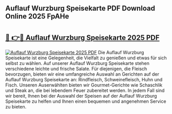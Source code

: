 ## Auflauf Wurzburg Speisekarte PDF Download Online 2025 FpAHe

# <h2><a href="http://gc8chl0.nevu.top/?p=Auflauf+Wurzburg+Speisekarte">🔗 👉🔴 Auflauf Wurzburg Speisekarte 2025 PDF</a></h2>

[![Auflauf Wurzburg Speisekarte 2025 PDF](https://i.imgur.com/dBaPXMq.png)](http://gc8chl0.nevu.top/?p=Auflauf+Wurzburg+Speisekarte)
Die Auflauf Wurzburg Speisekarte ist eine Gelegenheit, die Vielfalt zu genießen und etwas für sich selbst zu wählen. Auf unserer Auflauf Wurzburg Speisekarte stehen verschiedene leichte und frische Salate. Für diejenigen, die Fleisch bevorzugen, bieten wir eine umfangreiche Auswahl an Gerichten auf der Auflauf Wurzburg Speisekarte an: Rindfleisch, Schweinefleisch, Huhn und Fisch. Unseren Auserwählten bieten wir Gourmet-Gerichte wie Schaschlik und Steak an, die bei lebendem Feuer zubereitet werden. In jedem Fall sind wir bereit, Ihnen bei der Auswahl der Speisen auf der Auflauf Wurzburg Speisekarte zu helfen und Ihnen einen bequemen und angenehmen Service zu bieten.
